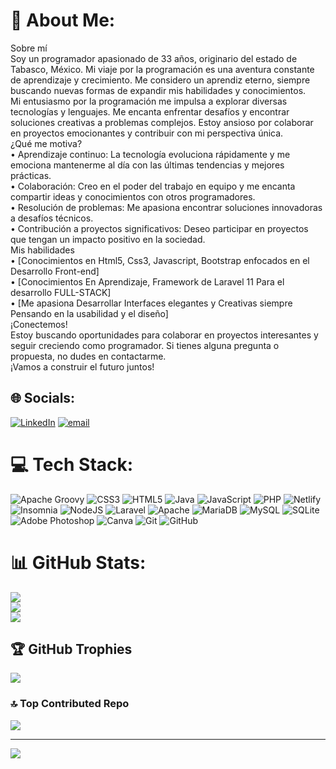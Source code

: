 # 💫 About Me:
Sobre mí<br>Soy un programador apasionado de 33 años, originario del estado de Tabasco, México. Mi viaje por la programación es una aventura constante de aprendizaje y crecimiento. Me considero un aprendiz eterno, siempre buscando nuevas formas de expandir mis habilidades y conocimientos.<br>Mi entusiasmo por la programación me impulsa a explorar diversas tecnologías y lenguajes. Me encanta enfrentar desafíos y encontrar soluciones creativas a problemas complejos. Estoy ansioso por colaborar en proyectos emocionantes y contribuir con mi perspectiva única.<br>¿Qué me motiva?<br>•	Aprendizaje continuo: La tecnología evoluciona rápidamente y me emociona mantenerme al día con las últimas tendencias y mejores prácticas.<br>•	Colaboración: Creo en el poder del trabajo en equipo y me encanta compartir ideas y conocimientos con otros programadores.<br>•	Resolución de problemas: Me apasiona encontrar soluciones innovadoras a desafíos técnicos.<br>•	Contribución a proyectos significativos: Deseo participar en proyectos que tengan un impacto positivo en la sociedad.<br>Mis habilidades<br>•	[Conocimientos en Html5, Css3, Javascript, Bootstrap enfocados en el Desarrollo Front-end]<br>•	[Conocimientos En Aprendizaje, Framework de Laravel 11 Para el desarrollo FULL-STACK]<br>•	[Me apasiona Desarrollar Interfaces elegantes y Creativas siempre Pensando en la usabilidad y el diseño]<br>¡Conectemos!<br>Estoy buscando oportunidades para colaborar en proyectos interesantes y seguir creciendo como programador. Si tienes alguna pregunta o propuesta, no dudes en contactarme.<br>¡Vamos a construir el futuro juntos!<br>


## 🌐 Socials:
[![LinkedIn](https://img.shields.io/badge/LinkedIn-%230077B5.svg?logo=linkedin&logoColor=white)](https://linkedin.com/in/luis-andres-lopez-frías-dev) [![email](https://img.shields.io/badge/Email-D14836?logo=gmail&logoColor=white)](mailto:luisandreslopezfrias23@gmail.com) 

# 💻 Tech Stack:
![Apache Groovy](https://img.shields.io/badge/Apache%20Groovy-4298B8.svg?style=for-the-badge&logo=Apache+Groovy&logoColor=white) ![CSS3](https://img.shields.io/badge/css3-%231572B6.svg?style=for-the-badge&logo=css3&logoColor=white) ![HTML5](https://img.shields.io/badge/html5-%23E34F26.svg?style=for-the-badge&logo=html5&logoColor=white) ![Java](https://img.shields.io/badge/java-%23ED8B00.svg?style=for-the-badge&logo=openjdk&logoColor=white) ![JavaScript](https://img.shields.io/badge/javascript-%23323330.svg?style=for-the-badge&logo=javascript&logoColor=%23F7DF1E) ![PHP](https://img.shields.io/badge/php-%23777BB4.svg?style=for-the-badge&logo=php&logoColor=white) ![Netlify](https://img.shields.io/badge/netlify-%23000000.svg?style=for-the-badge&logo=netlify&logoColor=#00C7B7) ![Insomnia](https://img.shields.io/badge/Insomnia-black?style=for-the-badge&logo=insomnia&logoColor=5849BE) ![NodeJS](https://img.shields.io/badge/node.js-6DA55F?style=for-the-badge&logo=node.js&logoColor=white) ![Laravel](https://img.shields.io/badge/laravel-%23FF2D20.svg?style=for-the-badge&logo=laravel&logoColor=white) ![Apache](https://img.shields.io/badge/apache-%23D42029.svg?style=for-the-badge&logo=apache&logoColor=white) ![MariaDB](https://img.shields.io/badge/MariaDB-003545?style=for-the-badge&logo=mariadb&logoColor=white) ![MySQL](https://img.shields.io/badge/mysql-4479A1.svg?style=for-the-badge&logo=mysql&logoColor=white) ![SQLite](https://img.shields.io/badge/sqlite-%2307405e.svg?style=for-the-badge&logo=sqlite&logoColor=white) ![Adobe Photoshop](https://img.shields.io/badge/adobe%20photoshop-%2331A8FF.svg?style=for-the-badge&logo=adobe%20photoshop&logoColor=white) ![Canva](https://img.shields.io/badge/Canva-%2300C4CC.svg?style=for-the-badge&logo=Canva&logoColor=white) ![Git](https://img.shields.io/badge/git-%23F05033.svg?style=for-the-badge&logo=git&logoColor=white) ![GitHub](https://img.shields.io/badge/github-%23121011.svg?style=for-the-badge&logo=github&logoColor=white)
# 📊 GitHub Stats:
![](https://github-readme-stats.vercel.app/api?username=DesarrolladorWebFrias&theme=blue_navy&hide_border=false&include_all_commits=false&count_private=false)<br/>
![](https://nirzak-streak-stats.vercel.app/?user=DesarrolladorWebFrias&theme=blue_navy&hide_border=false)<br/>
![](https://github-readme-stats.vercel.app/api/top-langs/?username=DesarrolladorWebFrias&theme=blue_navy&hide_border=false&include_all_commits=false&count_private=false&layout=compact)

## 🏆 GitHub Trophies
![](https://github-profile-trophy.vercel.app/?username=DesarrolladorWebFrias&theme=shadow_green&no-frame=false&no-bg=true&margin-w=4)

### 🔝 Top Contributed Repo
![](https://github-contributor-stats.vercel.app/api?username=DesarrolladorWebFrias&limit=5&theme=dark&combine_all_yearly_contributions=true)

---
[![](https://visitcount.itsvg.in/api?id=DesarrolladorWebFrias&icon=9&color=1)](https://visitcount.itsvg.in)

<!-- Proudly created with GPRM ( https://gprm.itsvg.in ) -->
